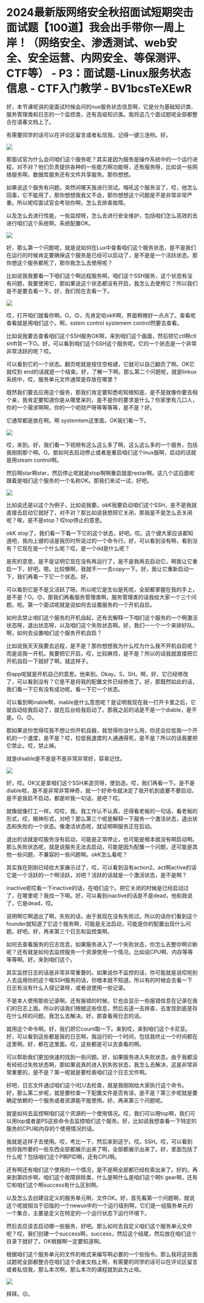 # 2024最新版网络安全秋招面试短期突击面试题【100道】我会出手带你一周上岸！（网络安全、渗透测试、web安全、安全运营、内网安全、等保测评、CTF等） - P3：面试题-Linux服务状态信息 - CTF入门教学 - BV1bcsTeXEwR

好，本节课呢讲的是面试时候会问的nux服务状态信息啊，它是分为基础知识类、服务管理类和日志的一个监控类，还有高级知识类。我将这几个面试题呢全部都整合在语春文档上了。

有需要同学的话可以在评论区留言或者私信我，记得一键三连哟。好。

![](img/9f35d32849a41e0542786e81412680c1_1.png)

那面试官为什么会问咱们这个服务呢？其实是因为服务是操作系统中的一个运行进程，对不对？他们负责提供各种的一些能力啊功能呀，还有服务呀，比如说一些网络服务啊，数据库服务还有文件共享服务。那你想想。

如果说这个服务有问题，突然间哪天我进行测试。哦吼这个服务没了，哎，他怎么回事，它不能用了，那你想想我我又不会，那你想想这个问题是不是非常非常严重。所以呢哎面试官会考验你啊，怎么去排查故障。

以及怎么去进行性能，一些监控呀，怎么去进行安全维护，包括咱们怎么高效的去进行咱们这个系统啊，系统配置OK。



![](img/9f35d32849a41e0542786e81412680c1_3.png)

好，那么第一个问题呢，就是说如何在Lux中查看咱们这个服务状态，是不是我们在运行的时候肯定要确保这个服务是已经可以启动了，是不是是一个活跃状态。那你想这个服务都死了，那你我怎么去使用呢？

比如说我我要看一下咱们这个啊远程服务啊，咱们这个SSH服务，这个状态有没有问题，我要使用它，那如果说这个状态都没有开启，我怎么去使用它？所以我们是不是要去看一下。好，我们现在去看一下。



![](img/9f35d32849a41e0542786e81412680c1_5.png)

哎，打开咱们就看你啊。O。😊，先肯定哈okK啊，界面稍微好一点点了。查看呢查看就是用咱们这个。啊，sstem control systemem control然要去查看。

比如说我要去查看咱们这个SSH服务OK啊，来到咱们这个画面，然后把它ctl啊ctl shift背一下O。好，可以看到咱们这个SSH这个服务呢，它的一个状态是一个非常非常活跃的呢？哎。

可以看到它的一个状态。翻页呢就是按住空格键，它就可以自己翻页了啊。OK它就哎到 end的话就是一个结束。好，了解一下啊。那么第二个问题呢，就是linkux系统中，哎，服务单元文件通常是存放在哪里？

既然我们要去应用这个服务，那我们肯定要知悉呃知根知底，是不是就像你要去相个亲，我肯定要知道你是从哪里来的，是不是你的要求是什么？你家里有几口人，你的一个需求啊啊，你的一个呃财产呀等等等等，是不是？好。

它通常都是放在啊。啊 systemtem这里面。OK我们看一下。

![](img/9f35d32849a41e0542786e81412680c1_7.png)

哎，来到。好，我们看一下视频有这么这么多了啊，这么这么多的一个服务，包括我刚刚那个啊。O。那如何去启动停止或者是重启咱们这个inux服啊，启动的话就是用steam control啊。

然后啊star啊star，然后停止呢就是stop啊啊重启就是restar啊。这几个这后面呢跟着是咱们这个服务的一个名称OK。那我们来试一试，好吧。



![](img/9f35d32849a41e0542786e81412680c1_9.png)

比如说还是以这个为例子，比如说我要。okK我要启动咱们这个SSH，是不是我就直接去启动它就好了，对不对？那比如说我想把它关闭，那我是不是怎么去关闭呢？唉，是不是stop？哎top停止的意思。

okK stop了，我们看一下看一下它的这个状态，好吧。哎。这个键大家应该都知道吧，我向上键的话是我历时所说过的一个命令行。好，可以看到没有啊，看到没有？它现在是一个什么呢？哎，是一个dd是什么呢？

是死的意思，是不是证明它现在没有再运行了，是不是我再去启动它。啊我让它重启一下，好吧。嗯。比较懒啊，我就不一一去copy一下。好，我让它重新启动一下，我们再看一下它一个状态。好。

可以看到它是不是又活跃了呀。所以呢它是生似是死呢，全部都掌握在我的手上，是不是？O。😊，那我们再看服务管理类啊，服务管理类的话我给大家一个三个问题。呃。第一个面试呢就是说如何去设置服务的一个开机自启。

如何去禁止咱们这个服务的开机自起，还有去解释一下咱们这个服务的一个啊激活状态呀，退出状态呀，以及咱们这个失败状态啊。好，我们一一个一个来排好队。啊，如何去设置咱们这个服务开机自启？

比如说我天天我要去远程，是不是？那你想想我为什么哎为什么我不开机自启呢？而是说我一开机，我要把它开启，哎，比较麻烦，是不是？所以的话我就直接把它开机自启一下就好了啊，就这样子。

你app呢就是开机自己的意思。他来到。Okay。S，SH。啊，好，它已经修改了，可以看到没有？它是不是将我的配置文件已经修改了。好，那既然如此的话，我们看一下它有没有成功呢，看一下它一个状态。

可以看到啊inable啊，inable是什么意思呢？是证明我现在我一打开卡里之后，它就自动给我启动了，就在后台给我启动了。那我之前的话是不是一个diable，是不是。O。😊。

那如果说你觉得哎我不想让你开机自器，我觉得你没什么用，你还会拉低我一个开机的一个速度，是不是？哎，拉低我速度的人通通得死，是不是？所以的话我要把它禁止。哎，禁止掉。

就是disable是不是是不是非常非常好，容易记住。

![](img/9f35d32849a41e0542786e81412680c1_11.png)

好，哎。OK又是拿咱们这个SSH来造货呀，使劲造。哎，我们再看一下。是不是diable啦，是不是非常非常神奇，就一个好命令就决定了我开机到底要不要启动，是不是我启不启动，都是听我一句话，是吧？哎。

就像就像打工一样。哎哎，我。我工作认不认真，还得看老板的一句话，看老板的形式，哎，眼神形式，对吧？那么第三个呢是解释一下服务一个激活状态，退出状态和失败的一个状态。像激活状态呢，就证明啊服务正在启动。

退出的话就是哎服务没有启动，可能是正常停止，也可能是根本就没有啊启动啊。那么失败状态呢，就是说服务无法去启动，可能是因为配置一个问题，还可能是其他一些问题，不兼容的一些问题啊。okK怎么看呢？

其实我在刚刚已经给大家展示过了，哎，可以看到没有action2。act啊active的话它是一个活跃的一个啊活跃，对吧？活跃的话就是一个激活状态，是不是啊？

inactive呢哎看一下inactive的话，在咱们这个。把它关闭的时候是已经启动过了，在哪里呢？我找一下啊。好，可以看到inactive的话是不是dead，他和我说了，它是dead，哎。

说明啊它啊退出了啊，失败的话，由于我现在没有失败过。所以的话你们看到这个founder就知道了它这个服务啊，可能是无法启动，可能是你的配置出现什么问题。好吧。好，再来第三个日志和监控类啊。

如何去查看服务的日志信息。如果服务进入了一个失败状态，你怎么去整你啊诊断呢？还有就是如何去监控服务一个资源使用一个情况。比如说CPU啊、内存等等等等啊。好。来到咱们这个。

其实监控日志的话是非常非常重要的。如果说你不监控的话，你可能就是说哎呃别人去运用你的这个唉SSH服务的话，你根本就不知道。所以有的时候会去看一下日志有没有什么入侵记录呀，或者说使用一些记录。

不是本人使用那些记录啊。还有报错的时候，它也会显示一些报错信息在记录在我们的日志上面。所以的话我们根据这些信息，然后去逐一去排查，去发现到底是存在什么样的问题。我怎么去解决。好。那查看用日志的话。

就用这个命令啊。好，我们把它count取一下。来到哎，来到咱们这个卡尼亚。好，可以看到这些都是我的日志啊，我运行的一个时间，包括我终止一个时间都在这里啊。好，都在这里面。哎，这些都是可以去查看的啊。

可以帮助我们更加快速的找到一些问题。好，如果服务进入失败状态，由于我都没有经经过失败状态啊，那如果说真的进入到失败状态，我怎么去解决，这是非常非常重要的，是不是？第一呢就是要检查咱们这个日志文件啊。

好吧，日志文件通过咱们这个I杠U去检查，就是我刚刚给大家执行这个命令。好，那么第二步呢，就是要检查一下配置文件是否有误，是不是？第三步呢就是要确定依赖的一个服务或者资源能不能使用。好。再来第三个问题呢。

就是如何去监控啊咱们这个资源的一个使用情况。哎，我们可以用top啊，我们可以用top或者是PS这些命令去监控咱们这个服务。好，比如说我想查看一下特定的服务的CPU和内存的个使用情况的话。

我就是这样子去使用。哎，考比一下，然后来到这宁。哎。SSH。哎，可以看到他将我所要的一些东西全部都展示出来了啊，全部都展示出来了。好，里面包括了什么呢？包括咱们这个P啊PID啊，还有CPU啊。

还有啊还有咱们这个使用的一个情况，是不是啊全部都已经检索出来了。好的。再来到第四步啊，咱们这个故障排除类，什么是啊什么是咱们这个啊ti gear啊，还有它和咱们这个啊success有什么区别啊。

以及怎么去创建自定义的服务单元啊，文件OK。好，首先看第一个问题啊，就说这个呢就相当于旧版的一个newux中的一个运行级别啊，它们是一组服务单元的一个集合，主要是定义在特定的一个运行状态下运行环境下。

然后去应该去启动哪一些服务，好吧。那么如何去自定义咱们这个服务单元文件呢？哎，我们创建一个success啊，success，然后这个结尾，然后放在咱们这个目录下就好了。OK根据啊一定要知道啊。

根据咱们这个服务单元的文件的格式来编写啊必要的一个些指令。那么我将这些面试题呢全部都整合在咱们这个语雀文档上啊，有需要的同学的话可以在评论区留言或者私信我，那么本次啊，那么本次的课程就到此为止啦。



![](img/9f35d32849a41e0542786e81412680c1_13.png)

拜拜。😔。